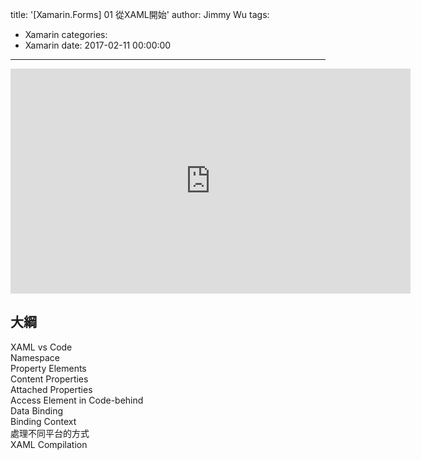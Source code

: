 title: '[Xamarin.Forms] 01 從XAML開始'
author: Jimmy Wu
tags:
  - Xamarin
categories:
  - Xamarin
date: 2017-02-11 00:00:00
---
<iframe width="640" height="360" src="https://www.youtube.com/embed/4wa5Sbe8wTk" frameborder="0" allowfullscreen></iframe>

## 大綱
XAML vs Code  
Namespace  
Property Elements  
Content Properties  
Attached Properties  
Access Element in Code-behind  
Data Binding  
Binding Context  
處理不同平台的方式  
XAML Compilation  
